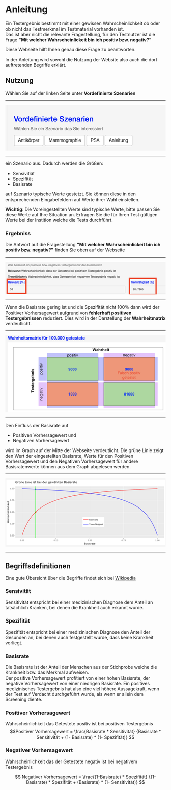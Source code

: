 # Anleitung

Ein Testergebnis bestimmt mit einer gewissen Wahrscheinlichkeit ob oder ob nicht das Testmerkmal im Testmaterial vorhanden ist.  
Das ist aber nicht die relevante Fragestellung, für den Testnutzer ist die Frage **"Mit welcher Wahrscheinlickeit bin ich positiv bzw. negativ?"**

Diese Webseite hilft Ihnen genau diese Frage zu beantworten.

In der Anleitung wird sowohl die Nutzung der Website also auch die dort auftretenden Begriffe erklärt.
## Nutzung
Wählen Sie auf der linken Seite unter **Vordefinierte Szenarien**  

--- 

!["images/vordefnierteSzenarien.png"](images/vordefnierteSzenarien.png)

---

 ein Szenario aus. Dadurch werden die Größen:  
- Sensivitiät  
- Spezifität  
- Basisrate  

auf Szenario typische Werte gestetzt. Sie können diese in den entsprechenden Eingabefeldern auf Werte ihrer Wahl einstellen.

**Wichtig**: Die Voreingestellten Werte sind typische Werte, bitte passen Sie diese Werte auf Ihre Situation an. Erfragen Sie die für Ihren Test gültigen Werte bei der Instition welche die Tests durchführt.

### Ergebniss

Die Antwort auf die Fragestellung  **"Mit welcher Wahrscheinlickeit bin ich positiv bzw. negativ?"** finden Sie oben auf der Webseite 

***

!["images/ergebnis.png"](images/ergebnis.png)

***
 
Wenn die Basisrate gering ist und die Spezifität nicht 100% dann wird der Positiver Vorhersagewert aufgrund von **fehlerhaft positiven Testergebnissen** reduziert. Dies wird in der Darstellung der **Wahrheitmatrix** verdeutlicht.

***

!["images/wahrheitsmatrix.png"](images/wahrheitsmatrix.png)

***

Den Einfluss der Basisrate auf  
- Positiven Vorhersagewert und   
- Negativen Vorhersagewert 

wird im Graph auf der Mitte der Webseite verdeutlicht. Die grüne Linie zeigt den Wert der eingestellten Basisrate, Werte für den Positiven Vorhersagewert und den  Negativen Vorhersagewert für andere Basisratenwerte können aus dem Graph abgelesen werden.

***

!["images/basisratePlot.png"](images/basisratePlot.png)

***

##  Begriffsdefinitionen
Eine gute Übersicht über die Begriffe findet sich bei [Wikipedia](https://de.wikipedia.org/wiki/Beurteilung_eines_binären_Klassifikators#Sensitivität_und_Falsch-negativ-Rate)

### Sensivität 

Sensitivität entspricht bei einer medizinischen Diagnose dem Anteil an tatsächlich Kranken, bei denen die Krankheit auch erkannt wurde.

### Spezifität

Spezifität entspricht bei einer medizinischen Diagnose den Anteil der Gesunden an, bei denen auch festgestellt wurde, dass keine Krankheit vorliegt.

### Basisrate

Die Basisrate ist der Anteil der Menschen aus der Stichprobe welche die Krankheit bzw. das Merkmal aufweisen.  
Der positive Vorhersagewert profitiert von einer hohen Basisrate, der negative Vorhersagewert von einer niedrigen Basisrate. Ein positives medizinisches Testergebnis hat also eine viel höhere Aussagekraft, wenn der Test auf Verdacht durchgeführt wurde, als wenn er allein dem Screening diente.

### Positiver Vorhersagewert
 Wahrscheinlichkeit das Getestete positiv ist bei positiven Testergebnis  
$$Positiver Vorhersagewert = \frac{Basisrate * Sensitivität}
{Basisrate * Sensitivität + (1- Basisrate) * (1- Spezifität)} $$

### Negativer Vorhersagewert
 Wahrscheinlichkeit das der Getestete negativ ist bei negativem Testergebnis

$$ Negativer Vorhersagewert = \frac{(1-Basisrate) * Spezifität}
{(1-Basisrate) * Spezifität + (Basisrate) * (1- Sensitivität)} $$